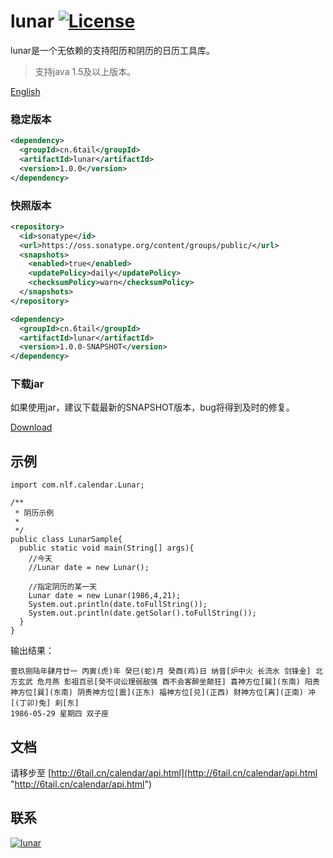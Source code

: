 # lunar [![License](https://img.shields.io/badge/license-MIT-4EB1BA.svg?style=flat-square)](https://github.com/6tail/lunar/blob/master/LICENSE)

lunar是一个无依赖的支持阳历和阴历的日历工具库。

> 支持java 1.5及以上版本。

[English](https://github.com/6tail/lunar-java/blob/master/README_EN.md)

### 稳定版本

```xml
<dependency>
  <groupId>cn.6tail</groupId>
  <artifactId>lunar</artifactId>
  <version>1.0.0</version>
</dependency>
```
 
### 快照版本

```xml
<repository>
  <id>sonatype</id>
  <url>https://oss.sonatype.org/content/groups/public/</url>
  <snapshots>
    <enabled>true</enabled>
    <updatePolicy>daily</updatePolicy>
    <checksumPolicy>warn</checksumPolicy>
  </snapshots>
</repository>
```

```xml
<dependency>
  <groupId>cn.6tail</groupId>
  <artifactId>lunar</artifactId>
  <version>1.0.0-SNAPSHOT</version>
</dependency>
```

### 下载jar

如果使用jar，建议下载最新的SNAPSHOT版本，bug将得到及时的修复。

[Download](https://oss.sonatype.org/content/groups/public/cn/6tail/lunar/)

## 示例

    import com.nlf.calendar.Lunar;
     
    /**
     * 阴历示例
     *
     */
    public class LunarSample{
      public static void main(String[] args){
        //今天
        //Lunar date = new Lunar();
         
        //指定阴历的某一天
        Lunar date = new Lunar(1986,4,21);
        System.out.println(date.toFullString());
        System.out.println(date.getSolar().toFullString());
      }
    }

输出结果：

    壹玖捌陆年肆月廿一 丙寅(虎)年 癸巳(蛇)月 癸酉(鸡)日 纳音[炉中火 长流水 剑锋金] 北方玄武 危月燕 彭祖百忌[癸不词讼理弱敌强 酉不会客醉坐颠狂] 喜神方位[巽](东南) 阳贵神方位[巽](东南) 阴贵神方位[震](正东) 福神方位[兑](正西) 财神方位[离](正南) 冲[(丁卯)兔] 刹[东]
    1986-05-29 星期四 双子座

## 文档

请移步至 [http://6tail.cn/calendar/api.html](http://6tail.cn/calendar/api.html "http://6tail.cn/calendar/api.html")

## 联系

<a target="_blank" href="https://jq.qq.com/?_wv=1027&k=5F9Pbf0"><img border="0" src="http://pub.idqqimg.com/wpa/images/group.png" alt="lunar" title="lunar"></a>

